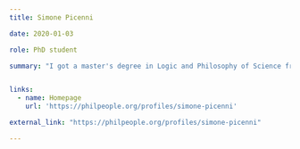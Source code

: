 ```yaml
---
title: Simone Picenni

date: 2020-01-03

role: PhD student

summary: "I got a master's degree in Logic and Philosophy of Science from the University of Florence. While there, I have also spent a semester at the MCMP in  Munich. My focus is on formal semantics, semantic paradoxes, theories of truth. I am also interested in proof theory, lambda-calculus, combinatory logic and automatic theorem proving (HOL Light)."


links:
  - name: Homepage
    url: 'https://philpeople.org/profiles/simone-picenni'

external_link: "https://philpeople.org/profiles/simone-picenni"

---
```


